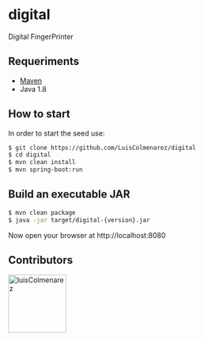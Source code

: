 # digital
Digital FingerPrinter

## Requeriments
  * [Maven](https://maven.apache.org/install.html)
  * Java 1.8


## How to start

In order to start the seed use:

```bash
$ git clone https://github.com/LuisColmenarez/digital
$ cd digital
$ mvn clean install
$ mvn spring-boot:run
```

## Build an executable JAR
```bash
$ mvn clean package
$ java -jar target/digital-{version}.jar 
```


Now open your browser at http://localhost:8080

## Contributors
[<img alt="luisColmenarez" src="https://avatars0.githubusercontent.com/u/16671391?s=400&v=4" width="117">](https://github.com/LuisColmenarez)
